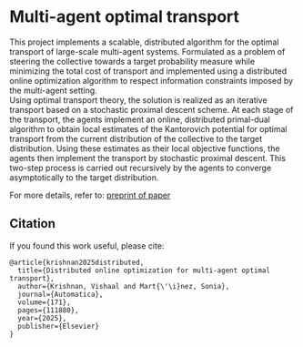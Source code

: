 # Multi-agent optimal transport

This project implements a scalable, distributed algorithm for the optimal transport of large-scale multi-agent systems. 
Formulated as a problem of steering the collective towards a target probability measure while minimizing the total cost of transport
and implemented using a distributed online optimization algorithm to respect information constraints imposed by the multi-agent setting.  
Using optimal transport theory, the solution is realized as an iterative transport based on a stochastic proximal descent scheme. 
At each stage of the transport, the agents implement an online, distributed primal-dual algorithm to obtain local estimates of the Kantorovich potential for optimal transport from
the current distribution of the collective to the target distribution. 
Using these estimates as their local objective functions, the agents then implement the transport by stochastic proximal descent. 
This two-step process is carried out recursively by the agents to converge asymptotically to the target distribution. <br />

For more details, refer to: [preprint of paper](https://arxiv.org/pdf/1804.01572)

## Citation

If you found this work useful, please cite:
```
@article{krishnan2025distributed,
  title={Distributed online optimization for multi-agent optimal transport},
  author={Krishnan, Vishaal and Mart{\'\i}nez, Sonia},
  journal={Automatica},
  volume={171},
  pages={111880},
  year={2025},
  publisher={Elsevier}
}
```
